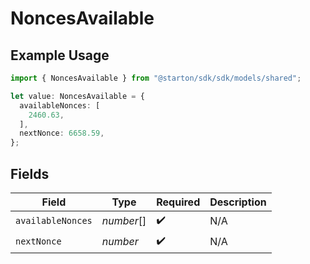 # NoncesAvailable

## Example Usage

```typescript
import { NoncesAvailable } from "@starton/sdk/sdk/models/shared";

let value: NoncesAvailable = {
  availableNonces: [
    2460.63,
  ],
  nextNonce: 6658.59,
};
```

## Fields

| Field              | Type               | Required           | Description        |
| ------------------ | ------------------ | ------------------ | ------------------ |
| `availableNonces`  | *number*[]         | :heavy_check_mark: | N/A                |
| `nextNonce`        | *number*           | :heavy_check_mark: | N/A                |